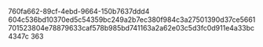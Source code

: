 760fa662-89cf-4ebd-9664-150b7637ddd4
604c536bd10370ed5c54359bc249a2b7ec380f984c3a27501390d37ce5661701523804e78879633caf578b985bd741163a2a62e03c5d3fc0d911e4a33bc4347c
363
